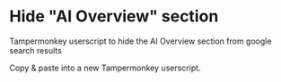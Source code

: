 # Hide "AI Overview" section
Tampermonkey userscript to hide the AI Overview section from google search results

Copy & paste into a new Tampermonkey userscript.
